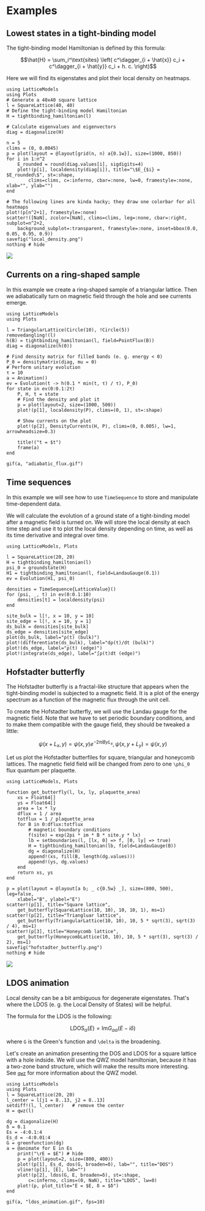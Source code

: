 # Examples

## Lowest states in a tight-binding model

The tight-binding model Hamiltonian is defined by this formula:

```math
\hat{H} = \sum_i^\text{sites} \left( c^\dagger_{i + \hat{x}} c_i + c^\dagger_{i + \hat{y}} c_i + h. c. \right)
```

Here we will find its eigenstates and plot their local density on heatmaps.

```@example
using LatticeModels
using Plots
# Generate a 40x40 square lattice
l = SquareLattice(40, 40)
# Define the tight-binding model Hamiltonian
H = tightbinding_hamiltonian(l)

# Calculate eigenvalues and eigenvectors
diag = diagonalize(H)

n = 5
clims = (0, 0.0045)
p = plot(layout = @layout[grid(n, n) a{0.1w}], size=(1000, 850))
for i in 1:n^2
    E_rounded = round(diag.values[i], sigdigits=4)
    plot!(p[i], localdensity(diag[i]), title="\$E_{$i} = $E_rounded\$", st=:shape, 
        clims=clims, c=:inferno, cbar=:none, lw=0, framestyle=:none, xlab="", ylab="")
end

# The following lines are kinda hacky; they draw one colorbar for all heatmaps
plot!(p[n^2+1], framestyle=:none)
scatter!([NaN], zcolor=[NaN], clims=clims, leg=:none, cbar=:right, subplot=n^2+2, 
    background_subplot=:transparent, framestyle=:none, inset=bbox(0.0, 0.05, 0.95, 0.9))
savefig("local_density.png")
nothing # hide
```
![](local_density.png)

## Currents on a ring-shaped sample

In this example we create a ring-shaped sample of a triangular lattice.
Then we adiabatically turn on magnetic field through the hole and see currents emerge.

```@example
using LatticeModels
using Plots

l = TriangularLattice(Circle(10), !Circle(5))
removedangling!(l)
h(B) = tightbinding_hamiltonian(l, field=PointFlux(B))
diag = diagonalize(h(0))

# Find density matrix for filled bands (e. g. energy < 0)
P_0 = densitymatrix(diag, mu = 0)
# Perform unitary evolution
τ = 10
a = Animation()
ev = Evolution(t -> h(0.1 * min(t, τ) / τ), P_0)
for state in ev(0:0.1:2τ)
    P, H, t = state
    # Find the density and plot it
    p = plot(layout=2, size=(1000, 500))
    plot!(p[1], localdensity(P), clims=(0, 1), st=:shape)

    # Show currents on the plot
    plot!(p[2], DensityCurrents(H, P), clims=(0, 0.005), lw=1, arrowheadsize=0.3)

    title!("t = $t")
    frame(a)
end

gif(a, "adiabatic_flux.gif")
```

## Time sequences

In this example we will see how to use `TimeSequence` to store and manipulate time-dependent data.

We will calculate the evolution of a ground state of a tight-binding model after a magnetic field is turned on.
We will store the local density at each time step and use it to plot the local density depending on time, as well as its time derivative and integral over time.

```@example
using LatticeModels, Plots

l = SquareLattice(20, 20)
H = tightbinding_hamiltonian(l)
psi_0 = groundstate(H)
H1 = tightbinding_hamiltonian(l, field=LandauGauge(0.1))
ev = Evolution(H1, psi_0)

densities = TimeSequence{LatticeValue}()
for (psi, _, t) in ev(0:0.1:10)
    densities[t] = localdensity(psi)
end

site_bulk = l[!, x = 10, y = 10]
site_edge = l[!, x = 10, y = 1]
ds_bulk = densities[site_bulk]
ds_edge = densities[site_edge]
plot(ds_bulk, label="ρ(t) (bulk)")
plot!(differentiate(ds_bulk), label="dρ(t)/dt (bulk)")
plot!(ds_edge, label="ρ(t) (edge)")
plot!(integrate(ds_edge), label="∫ρ(t)dt (edge)")
```

## Hofstadter butterfly

The Hofstadter butterfly is a fractal-like structure that appears when the tight-binding model is subjected to a magnetic field. It is a plot of the energy spectrum as a function of the magnetic flux through the unit cell.

To create the Hofstadter butterfly, we will use the Landau gauge for the magnetic field. Note that we have to set periodic boundary conditions, and to make them compatible with the gauge field, they should be tweaked a little:

```math
\psi(x + L_x, y) = \psi(x, y) e^{-2\pi i B y L_x},
\psi(x, y + L_y) = \psi(x, y)
```

Let us plot the Hofstadter butterfiles for square, triangular and honeycomb lattices. The magnetic field field will be changed from zero to one ``\phi_0`` flux quantum per plaquette.

```@example
using LatticeModels, Plots

function get_butterfly(l, lx, ly, plaquette_area)
    xs = Float64[]
    ys = Float64[]
    area = lx * ly
    dflux = 1 / area
    totflux = 1 / plaquette_area
    for B in 0:dflux:totflux
        # magnetic boundary conditions
        f(site) = exp(2pi * im * B * site.y * lx)
        lb = setboundaries(l, [lx, 0] => f, [0, ly] => true)
        H = tightbinding_hamiltonian(lb, field=LandauGauge(B))
        dg = diagonalize(H)
        append!(xs, fill(B, length(dg.values)))
        append!(ys, dg.values)
    end
    return xs, ys
end

p = plot(layout = @layout[a b; _ c{0.5w} _], size=(800, 500), leg=false,
    xlabel="B", ylabel="E")
scatter!(p[1], title="Square lattice",
    get_butterfly(SquareLattice(10, 10), 10, 10, 1), ms=1)
scatter!(p[2], title="Triangluar lattice",
    get_butterfly(TriangularLattice(10, 10), 10, 5 * sqrt(3), sqrt(3) / 4), ms=1)
scatter!(p[3], title="Honeycomb lattice",
    get_butterfly(HoneycombLattice(10, 10), 10, 5 * sqrt(3), sqrt(3) / 2), ms=1)
savefig("hofstadter_butterfly.png")
nothing # hide
```
![](hofstadter_butterfly.png)

## LDOS animation

Local density can be a bit ambiguous for degenerate eigenstates. That's where the LDOS (e. g. the Local Density of States) will be helpful.

The formula for the LDOS is the following:

```math
\text{LDOS}_\alpha(E) = \text{Im} G_{\alpha\alpha}(E - i\delta)
```

where ``G`` is the Green's function and ``\delta`` is the broadening.

Let's create an animation presenting the DOS and LDOS for a square lattice with a hole indside.
We will use the QWZ model hamiltonian, because it has a two-zone band structure, which will make
the results more interesting. See [`qwz`](@ref) for more information about the QWZ model.

```@example
using LatticeModels
using Plots
l = SquareLattice(20, 20)
l_center = l[j1 = 8..13, j2 = 8..13]
setdiff!(l, l_center)   # remove the center
H = qwz(l)

dg = diagonalize(H)
δ = 0.1
Es = -4:0.1:4
Es_d = -4:0.01:4
G = greenfunction(dg)
a = @animate for E in Es
    print("\rE = $E") # hide
    p = plot(layout=2, size=(800, 400))
    plot!(p[1], Es_d, dos(G, broaden=δ), lab="", title="DOS")
    vline!(p[1], [E], lab="")
    plot!(p[2], ldos(G, E, broaden=δ), st=:shape, 
        c=:inferno, clims=(0, NaN), title="LDOS", lw=0)
    plot!(p, plot_title="E = $E, δ = $δ")
end

gif(a, "ldos_animation.gif", fps=10)
```
